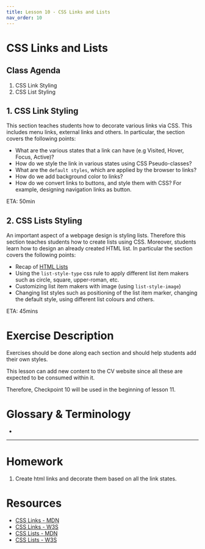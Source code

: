 ```yaml
---
title: Lesson 10 - CSS Links and Lists
nav_order: 10
---
```


# CSS Links and Lists


## Class Agenda

1. CSS Link Styling
2. CSS List Styling

## 1. CSS Link Styling

This section teaches students how to decorate various links via CSS. This includes menu links, external links  and others. In particular, the section covers the following points:

- What are the various states that a link can have (e.g Visited, Hover, Focus, Active)?
- How do we style the link in various states using CSS Pseudo-classes?
- What are the `default styles`, which are applied by the browser to links?
- How do we add background color to links?
- How do we convert links to buttons, and style them with CSS? For example, designing navigation links as button. 

ETA: 50min


## 2. CSS Lists Styling

An important aspect of a webpage design is styling lists. Therefore this section teaches students how to create lists using CSS. Moreover, students learn how to design an already created HTML list. In particular the section covers the following points:

- Recap of [HTML Lists](https://redi-school.github.io/nrw-html-and-css-2021-spring/lesson5/#2-lists)
- Using the `list-style-type` css rule to apply different list item makers such as circle, square, upper-roman, etc. 
- Customizing list item makers with image (using `list-style-image`)
- Changing list styles such as positioning of the list item marker, changing the default style, using different list colours and others.

ETA: 45mins


# Exercise Description

Exercises should be done along each section and should help students add their own styles.

This lesson can add new content to the CV website since all these are expected to be consumed within it.

Therefore, Checkpoint 10 will be used in the beginning of lesson 11.

# Glossary & Terminology

- 

---

# Homework

1. Create html links and decorate them based on all the link states. 

# Resources

- [CSS Links - MDN](https://developer.mozilla.org/en-US/docs/Learn/CSS/Styling_text/Styling_links)
- [CSS Links - W3S](https://www.w3schools.com/css/css_link.asp)
- [CSS Lists - MDN](https://developer.mozilla.org/en-US/docs/Web/CSS/CSS_Lists_and_Counters)
- [CSS Lists - W3S](https://www.w3schools.com/css/css_list.asp)
